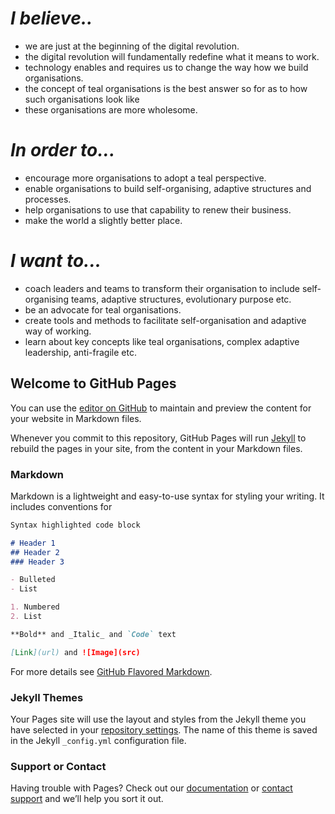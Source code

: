 # _I believe.._
- we are just at the beginning of the digital revolution.
- the digital revolution will fundamentally redefine what it means to work.
- technology enables and requires us to change the way how we build organisations.
- the concept of teal organisations is the best answer so for as to how such organisations look like
- these organisations are more wholesome.

# _In order to..._
- encourage more organisations to adopt a teal perspective.
- enable organisations to build self-organising, adaptive structures and processes.
- help organisations to use that capability to renew their business.
- make the world a slightly better place.

# _I want to..._
- coach leaders and teams to transform their organisation to include self-organising teams, adaptive structures, evolutionary purpose etc.
- be an advocate for teal organisations.
- create tools and methods to facilitate self-organisation and adaptive way of working.
- learn about key concepts like teal organisations, complex adaptive leadership, anti-fragile etc.

## Welcome to GitHub Pages

You can use the [editor on GitHub](https://github.com/petertennekes/petertennekes.github.io/edit/master/index.md) to maintain and preview the content for your website in Markdown files.

Whenever you commit to this repository, GitHub Pages will run [Jekyll](https://jekyllrb.com/) to rebuild the pages in your site, from the content in your Markdown files.

### Markdown

Markdown is a lightweight and easy-to-use syntax for styling your writing. It includes conventions for

```markdown
Syntax highlighted code block

# Header 1
## Header 2
### Header 3

- Bulleted
- List

1. Numbered
2. List

**Bold** and _Italic_ and `Code` text

[Link](url) and ![Image](src)
```

For more details see [GitHub Flavored Markdown](https://guides.github.com/features/mastering-markdown/).

### Jekyll Themes

Your Pages site will use the layout and styles from the Jekyll theme you have selected in your [repository settings](https://github.com/petertennekes/petertennekes.github.io/settings). The name of this theme is saved in the Jekyll `_config.yml` configuration file.

### Support or Contact

Having trouble with Pages? Check out our [documentation](https://help.github.com/categories/github-pages-basics/) or [contact support](https://github.com/contact) and we’ll help you sort it out.
